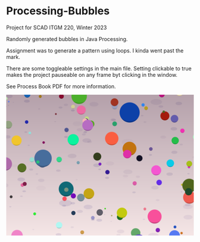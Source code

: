 # Processing-Bubbles


Project for SCAD ITGM 220, Winter 2023

Randomly generated bubbles in Java Processing.

Assignment was to generate a pattern using loops. I kinda went past the mark.

There are some toggleable settings in the main file. Setting clickable to true makes the project pauseable on any frame byt clicking in the window.

See Process Book PDF for more information.

![Image of Zoe Astra's bubbles pattern project](https://github.com/Zheta/Processing-Bubbles/blob/main/bubbles.png?raw=true)
